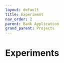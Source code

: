 ```yaml
---
layout: default
title: Experiment
nav_order: 2
parent: Bank Application
grand_parent: Projects
---
```


# Experiments
